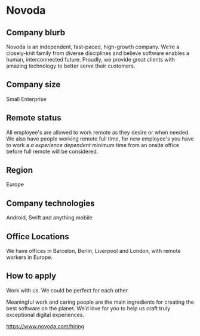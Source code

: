 # Novoda

## Company blurb

Novoda is an independent, fast-paced, high-growth company. We’re a closely-knit family from diverse disciplines and believe software enables a human, interconnected future. Proudly, we provide great clients with amazing technology to better serve their customers.

## Company size

Small Enterprise

## Remote status

All employee's are allowed to work remote as they desire or when needed.
We also have people working remote full time, for new employee's you have to work a _a experience dependent_ minimum time from an onsite office before full remote will be considered.

## Region

Europe

## Company technologies

Android, Swift and anything mobile

## Office Locations

We have offices in Barcelon, Berlin, Liverpool and London, with remote workers in Europe.

## How to apply

Work with us. We could be perfect for each other.

Meaningful work and caring people are the main ingredients for creating the best software on the planet. We’d love for you to help us craft truly exceptional digital experiences.

https://www.novoda.com/hiring
